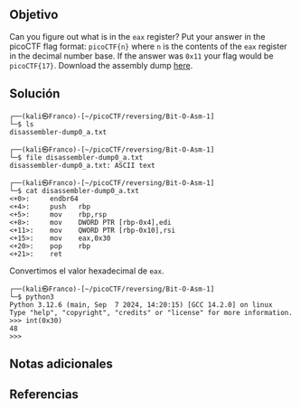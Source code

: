 ## Objetivo
Can you figure out what is in the `eax` register? Put your answer in the picoCTF flag format: `picoCTF{n}` where `n` is the contents of the `eax` register in the decimal number base. If the answer was `0x11` your flag would be `picoCTF{17}`. Download the assembly dump [here](https://artifacts.picoctf.net/c/509/disassembler-dump0_a.txt).
## Solución
```
┌──(kali㉿Franco)-[~/picoCTF/reversing/Bit-O-Asm-1]
└─$ ls
disassembler-dump0_a.txt

┌──(kali㉿Franco)-[~/picoCTF/reversing/Bit-O-Asm-1]
└─$ file disassembler-dump0_a.txt 
disassembler-dump0_a.txt: ASCII text

┌──(kali㉿Franco)-[~/picoCTF/reversing/Bit-O-Asm-1]
└─$ cat disassembler-dump0_a.txt 
<+0>:     endbr64 
<+4>:     push   rbp
<+5>:     mov    rbp,rsp
<+8>:     mov    DWORD PTR [rbp-0x4],edi
<+11>:    mov    QWORD PTR [rbp-0x10],rsi
<+15>:    mov    eax,0x30
<+20>:    pop    rbp
<+21>:    ret
```
Convertimos el valor hexadecimal de `eax`.
```
┌──(kali㉿Franco)-[~/picoCTF/reversing/Bit-O-Asm-1]
└─$ python3         
Python 3.12.6 (main, Sep  7 2024, 14:20:15) [GCC 14.2.0] on linux
Type "help", "copyright", "credits" or "license" for more information.
>>> int(0x30)
48
>>>
```
## Notas adicionales

## Referencias